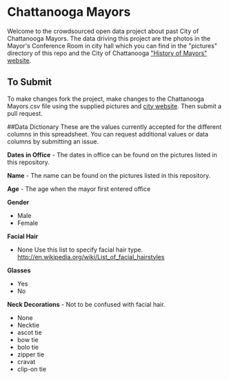 # Chattanooga Mayors
Welcome to the crowdsourced open data project about past City of Chattanooga Mayors. The data driving this project are the photos in the Mayor's Conference Room in city hall which you can find in the "pictures" directory of this repo and the City of Chattanooga ["History of Mayors" website](http://www.chattanooga.gov/about-chattanooga/history-of-mayors).

## To Submit 
To make changes fork the project, make changes to the Chattanooga Mayors.csv file using the supplied pictures and [city website](http://www.chattanooga.gov/about-chattanooga/history-of-mayors). Then submit a pull request. 

##Data Dictionary
These are the values currently accepted for the different columns in this spreadsheet. You can request additional values or data columns by submitting an issue. 

**Dates in Office** - The dates in office can be found on the pictures listed in this repository.

**Name** - The name can be found on the pictures listed in this repository.

**Age** - The age when the mayor first entered office

**Gender**
+ Male
+ Female

**Facial Hair**
+ None
Use this list to specify facial hair type. http://en.wikipedia.org/wiki/List_of_facial_hairstyles

**Glasses**
+ Yes
+ No

**Neck Decorations** - Not to be confused with facial hair. 
+ None
+ Necktie
+ ascot tie
+ bow tie
+ bolo tie
+ zipper tie
+ cravat
+ clip-on tie